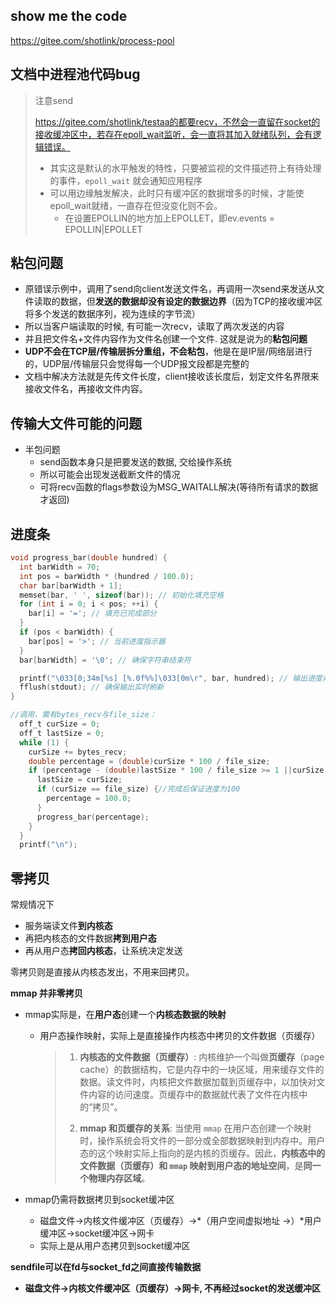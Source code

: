 ## show me the code

https://gitee.com/shotlink/process-pool

## 文档中进程池代码bug

> 注意send
>
> https://gitee.com/shotlink/testaa的都要recv，不然会一直留在socket的接收缓冲区中，若存在epoll_wait监听，会一直将其加入就绪队列，会有逻辑错误。
>
> - 其实这是默认的水平触发的特性，只要被监视的文件描述符上有待处理的事件，`epoll_wait` 就会通知应用程序
> - 可以用边缘触发解决，此时只有缓冲区的数据增多的时候，才能使epoll_wait就绪，一直存在但没变化则不会。
>   - 在设置EPOLLIN的地方加上EPOLLET，即ev.events = EPOLLIN|EPOLLET

## 粘包问题

- 原错误示例中，调用了send向client发送文件名，再调用一次send来发送从文件读取的数据，但**发送的数据却没有设定的数据边界**（因为TCP的接收缓冲区将多个发送的数据序列，视为连续的字节流）
- 所以当客户端读取的时候, 有可能一次recv，读取了两次发送的内容
- 并且把文件名+文件内容作为文件名创建一个文件. 这就是说为的**粘包问题**
- **UDP不会在TCP层/传输层拆分重组，不会粘包**，他是在是IP层/网络层进行的，UDP层/传输层只会觉得每一个UDP报文段都是完整的
- 文档中解决方法就是先传文件长度，client接收该长度后，划定文件名界限来接收文件名，再接收文件内容。

## 传输大文件可能的问题

- 半包问题
  - send函数本身只是把要发送的数据, 交给操作系统
  - 所以可能会出现发送截断文件的情况
  - 可将recv函数的flags参数设为MSG_WAITALL解决(等待所有请求的数据才返回)

## 进度条

```c
void progress_bar(double hundred) {
  int barWidth = 70;
  int pos = barWidth * (hundred / 100.0);
  char bar[barWidth + 1];
  memset(bar, ' ', sizeof(bar)); // 初始化填充空格
  for (int i = 0; i < pos; ++i) {
    bar[i] = '='; // 填充已完成部分
  }
  if (pos < barWidth) {
    bar[pos] = '>'; // 当前进度指示器
  }
  bar[barWidth] = '\0'; // 确保字符串结束符

  printf("\033[0;34m[%s] [%.0f%%]\033[0m\r", bar, hundred); // 输出进度条
  fflush(stdout); // 确保输出实时刷新
}

//调用，需有bytes_recv与file_size：
  off_t curSize = 0;
  off_t lastSize = 0;
  while (1) {
    curSize += bytes_recv;
    double percentage = (double)curSize * 100 / file_size;
    if (percentage - (double)lastSize * 100 / file_size >= 1 ||curSize == file_size) {
      lastSize = curSize;
      if (curSize == file_size) {//完成后保证进度为100
        percentage = 100.0;
      }
      progress_bar(percentage);
    }
  }
  printf("\n");
```

## 零拷贝

常规情况下

- 服务端读文件**到内核态**
- 再把内核态的文件数据**拷到用户态**
- 再从用户态**拷回内核态**，让系统决定发送

零拷贝则是直接从内核态发出，不用来回拷贝。

**mmap 并非零拷贝**

- mmap实际是，在**用户态**创建一个**内核态数据的映射**

  - 用户态操作映射，实际上是直接操作内核态中拷贝的文件数据（页缓存）

    > 1. **内核态的文件数据（页缓存）**: 内核维护一个叫做**页缓存**（page cache）的数据结构，它是内存中的一块区域，用来缓存文件的数据。读文件时，内核把文件数据加载到页缓存中，以加快对文件内容的访问速度。页缓存中的数据就代表了文件在内核中的“拷贝”。
    >
    > 2. **mmap 和页缓存的关系**: 当使用 `mmap` 在用户态创建一个映射时，操作系统会将文件的一部分或全部数据映射到内存中。用户态的这个映射实际上指向的是内核的页缓存。因此，**内核态中的文件数据（页缓存）**和 `mmap` 映射到**用户态的地址空间**，是**同一个物理内存区域**。

- mmap仍需将数据拷贝到socket缓冲区
  - 磁盘文件->内核文件缓冲区（页缓存）->*（用户空间虚拟地址 ->）*用户缓冲区->socket缓冲区->网卡
  - 实际上是从用户态拷贝到socket缓冲区

**sendfile可以在fd与socket_fd之间直接传输数据**

- **磁盘文件->内核文件缓冲区（页缓存）->网卡, 不再经过socket的发送缓冲区**

